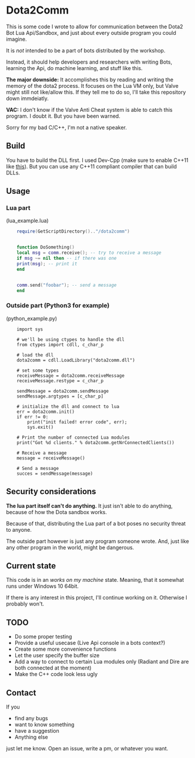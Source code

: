 # Dota2Comm

This is some code I wrote to allow for communication between the Dota2 Bot Lua Api/Sandbox, and just about every outside program you could imagine.

It is *not* intended to be a part of bots distributed by the workshop.

Instead, it should help developers and researchers with writing Bots, learning the Api, do machine learning, and stuff like this.

__The major downside:__
 It accomplishes this by reading and writing the memory of the dota2 process.
It focuses on the Lua VM only, but Valve might still not like/allow this. If they tell me to do so, I'll take this repository down immdeiatly.

__VAC:__
I don't know if the Valve Anti Cheat system is able to catch this program. I doubt it. But you have been warned.

Sorry for my bad C/C++, I'm not a native speaker.

## Build
You have to build the DLL first. I used Dev-Cpp (make sure to enable C++11 like [this](http://stackoverflow.com/questions/16951376/how-to-change-mode-from-c98-mode-in-dev-c-to-a-mode-that-supports-c0x-ran)).
But you can use any C++11 compliant compiler that can build DLLs.

## Usage

### Lua part

(lua_example.lua)

````lua
    require(GetScriptDirectory().."/dota2comm")


    function DoSomething()
    local msg = comm.receive(); -- try to receive a message
    if msg ~= nil then -- if there was one
    print(msg); -- print it
    end


    comm.send("foobar"); -- send a message
    end
````

### Outside part (Python3 for example)

(python_example.py)

````python3
    import sys

    # we'll be using ctypes to handle the dll
    from ctypes import cdll, c_char_p

    # load the dll
    dota2comm = cdll.LoadLibrary("dota2comm.dll")

    # set some types
    receiveMessage = dota2comm.receiveMessage
    receiveMessage.restype = c_char_p

    sendMessage = dota2comm.sendMessage
    sendMessage.argtypes = [c_char_p]

    # initialize the dll and connect to lua
    err = dota2comm.init()
    if err != 0:
    	print("init failed! error code", err);
    	sys.exit()

    # Print the number of connected Lua modules
    print("Got %d clients." % dota2comm.getNrConnectedClients())

    # Receive a message
    message = receiveMessage()

    # Send a message
    succes = sendMessage(message)
````

## Security considerations

__The lua part itself can't do anything.__ It just isn't able to do anything, because of how the Dota sandbox works.

Because of that, distributing the Lua part of a bot poses no security threat to anyone.

The outside part however is just any program someone wrote. And, just like any other program in the world, might be dangerous.

## Current state

This code is in an *works on my machine* state. Meaning, that it somewhat runs under Windows 10 64bit.

If there is any interest in this project, I'll continue working on it. Otherwise I probably won't.

## TODO

-   Do some proper testing
-   Provide a useful usecase (Live Api console in a bots context?)
-   Create some more convenience functions
-   Let the user specify the buffer size
-   Add a way to connect to certain Lua modules only (Radiant and Dire are both connected at the moment)
-   Make the C++ code look less ugly

## Contact
If you
-   find any bugs
-   want to know something
-   have a suggestion
-   Anything else

just let me know. Open an issue, write a pm, or whatever you want.
